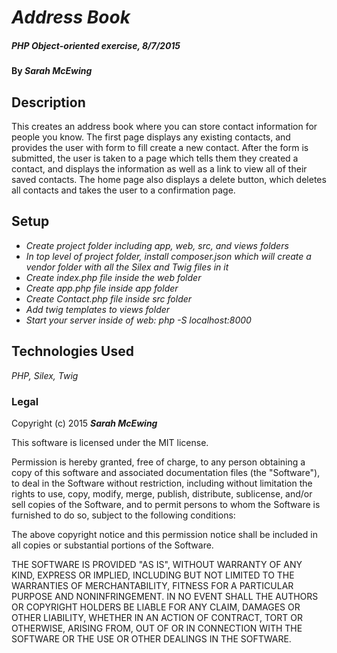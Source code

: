 # _Address Book_

##### _PHP Object-oriented exercise, 8/7/2015_

#### By _**Sarah McEwing**_

## Description

This creates an address book where you can store contact information for people you know. The first page displays any existing contacts, and provides the user with form to fill create a new contact. After the form is submitted, the user is taken to a page which tells them they created a contact, and displays the information as well as a link to view all of their saved contacts. The home page also displays a delete button, which deletes all contacts and takes the user to a confirmation page.

## Setup


* _Create project folder including app, web, src, and views folders_
* _In top level of project folder, install composer.json which will create a vendor folder with all the Silex and Twig files in it_
* _Create index.php file inside the web folder_
* _Create app.php file inside app folder_
* _Create Contact.php file inside src folder_
* _Add twig templates to views folder_
* _Start your server inside of web: php -S localhost:8000_


## Technologies Used

_PHP, Silex, Twig_

### Legal

Copyright (c) 2015 **_Sarah McEwing_**

This software is licensed under the MIT license.

Permission is hereby granted, free of charge, to any person obtaining a copy
of this software and associated documentation files (the "Software"), to deal
in the Software without restriction, including without limitation the rights
to use, copy, modify, merge, publish, distribute, sublicense, and/or sell
copies of the Software, and to permit persons to whom the Software is
furnished to do so, subject to the following conditions:

The above copyright notice and this permission notice shall be included in
all copies or substantial portions of the Software.

THE SOFTWARE IS PROVIDED "AS IS", WITHOUT WARRANTY OF ANY KIND, EXPRESS OR
IMPLIED, INCLUDING BUT NOT LIMITED TO THE WARRANTIES OF MERCHANTABILITY,
FITNESS FOR A PARTICULAR PURPOSE AND NONINFRINGEMENT. IN NO EVENT SHALL THE
AUTHORS OR COPYRIGHT HOLDERS BE LIABLE FOR ANY CLAIM, DAMAGES OR OTHER
LIABILITY, WHETHER IN AN ACTION OF CONTRACT, TORT OR OTHERWISE, ARISING FROM,
OUT OF OR IN CONNECTION WITH THE SOFTWARE OR THE USE OR OTHER DEALINGS IN
THE SOFTWARE.
